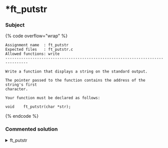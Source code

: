 # \*ft\_putstr

### Subject

{% code overflow="wrap" %}
```
Assignment name  : ft_putstr
Expected files   : ft_putstr.c
Allowed functions: write
--------------------------------------------------------------------------------

Write a function that displays a string on the standard output.

The pointer passed to the function contains the address of the string's first
character.

Your function must be declared as follows:

void	ft_putstr(char *str);
```
{% endcode %}

### Commented solution

<details>

<summary>ft_putstr</summary>

{% code title="ft_putstr.c" overflow="wrap" lineNumbers="true" %}
```c
#include <unistd.h>

void ft_putstr(char *str)
{
    // Define and initialize an unsigned integer variable 'i' to 0
    unsigned int i = 0;

    // Loop until the null character ('\0') is encountered in the string pointed to by 'str'
    while (str[i])
    {
        // Call the 'write' function to output the character at the current position in the string,
        // specified by the value of 'i', to standard output (stdout)
        write(1, &str[i], 1);

        // Increment 'i' by 1 after each iteration
        i++;
    }
}

```
{% endcode %}

</details>
